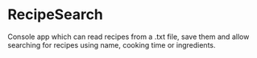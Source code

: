 # RecipeSearch
Console app which can read recipes from a .txt file, save them and allow searching for recipes using name, cooking time or ingredients.
